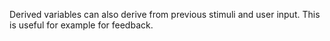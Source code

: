 Derived variables can also derive from previous stimuli and user input.
This is useful for example for feedback.